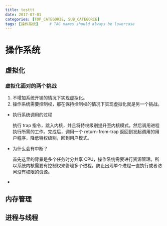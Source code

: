 ```yaml
---
title: testtt
date: 2017-07-01
categories: [TOP_CATEGORIE, SUB_CATEGORIE]
tags: [操作系统]     # TAG names should always be lowercase
---
```


# 操作系统

## 虚拟化

### 虚拟化面对的两个挑战

1. 不增加系统开销的情况下实现虚拟化。
2. 操作系统需要控制权，那在保持控制权的情况下实现虚拟化就是另一个挑战。

+ 执行系统调用的过程

  执行 trap 指令，跳入内核，并且将特权级别提升至内核模式。然后调用进程执行所需的工作。完成后，调用一个 return-from-trap 返回到发起调用的用户程序，降低特权级别，回到用户模式。

+ 为什么会有中断？

  首先这里的背景是多个任务时分共享 CPU，操作系统需要进行资源管理。所以系统内核需要有控制权来管理多个进程，防止出现单个进程一直执行或者访问没有权限的资源。

+ 


## 内存管理



## 进程与线程
